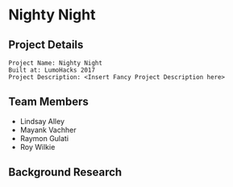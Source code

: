 # Nighty Night

## Project Details

```
Project Name: Nighty Night
Built at: LumoHacks 2017
Project Description: <Insert Fancy Project Description here>
```

## Team Members

* Lindsay Alley
* Mayank Vachher
* Raymon Gulati
* Roy Wilkie

## Background Research

## <Add More Headings here>
